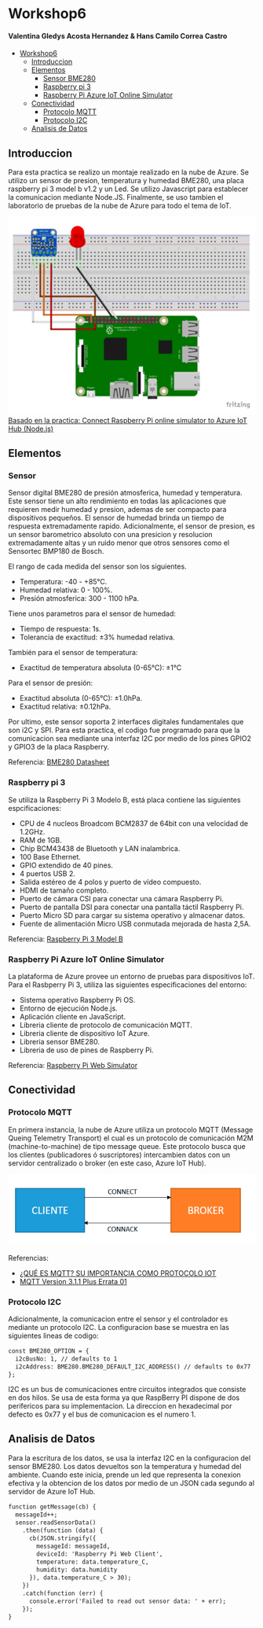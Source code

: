 # Workshop6
#### Valentina Gledys Acosta Hernandez & Hans Camilo Correa Castro

- [Workshop6](#workshop6)
  - [Introduccion](#introduccion)
  - [Elementos](#elementos)
    - [Sensor BME280](#sensor)
    - [Raspberry pi 3](#raspberry-pi-3)
    - [Raspberry Pi Azure IoT Online Simulator](#raspberry-pi-azure-iot-online-simulator)
  - [Conectividad](#conectividad)
    - [Protocolo MQTT](#protocolo-mqtt)
    - [Protocolo I2C](#protocolo-i2c)
  - [Analisis de Datos](#analisis-de-datos)

## Introduccion

Para esta practica se realizo un montaje realizado en la nube de Azure. Se utilizo un sensor de presion, temperatura y humedad BME280, una placa raspberry pi 3 model b v1.2 y un Led. Se utilizo Javascript para establecer la comunicacion mediante Node.JS. Finalmente, se uso tambien el laboratorio de pruebas de la nube de Azure para todo el tema de IoT.

![Montage](https://github.com/KayyDhex/workshop6/blob/aa05ba0eabc3f42445c2dc715425bb641bdafe4d/1.PNG)
[Basado en la practica: Connect Raspberry Pi online simulator to Azure IoT Hub (Node.js)](https://docs.microsoft.com/en-us/azure/iot-hub/iot-hub-raspberry-pi-web-simulator-get-started)

## Elementos

### Sensor

Sensor digital BME280 de presión atmosferica, humedad y temperatura. Este sensor tiene un alto rendimiento en todas las aplicaciones que requieren medir humedad y presion, ademas de ser compacto para dispositivos pequeños. El sensor de humedad brinda un tiempo de respuesta extremadamente rapido. Adicionalmente, el sensor de presion, es un sensor barometrico absoluto con una presicion y resolucion extremadamente altas y un ruido menor que otros sensores como el Sensortec BMP180 de Bosch.

El rango de cada medida del sensor son los siguientes.

- Temperatura: -40 - +85°C.
- Humedad relativa: 0 - 100%.
- Presión atmosferica: 300 - 1100 hPa.

Tiene unos parametros para el sensor de humedad:

- Tiempo de respuesta: 1s.
- Tolerancia de exactitud: ±3% humedad relativa.

También para el sensor de temperatura:

- Exactitud de temperatura absoluta (0-65°C): ±1°C

Para el sensor de presión:

- Exactitud absoluta (0-65°C): ±1.0hPa.
- Exactitud relativa: ±0.12hPa.

Por ultimo, este sensor soporta 2 interfaces digitales fundamentales que son i2C y SPI. Para esta practica, el codigo fue programado para que la comunicacion sea mediante una interfaz I2C por medio de los pines GPIO2 y GPIO3 de la placa Raspberry. 

Referencia: [BME280 Datasheet](https://itbrainpower.net/downloadables/BST-BME280-DS002-1509607.pdf) 

### Raspberry pi 3

Se utiliza la Raspberry Pi 3 Modelo B, está placa contiene las siguientes espcificaciones:

- CPU de 4 nucleos Broadcom BCM2837 de 64bit con una velocidad de 1.2GHz.
- RAM de 1GB.
- Chip BCM43438 de Bluetooth y LAN inalambrica.
- 100 Base Ethernet.
- GPIO extendido de 40 pines.
- 4 puertos USB 2.
- Salida estéreo de 4 polos y puerto de vídeo compuesto.
- HDMI de tamaño completo.
- Puerto de cámara CSI para conectar una cámara Raspberry Pi.
- Puerto de pantalla DSI para conectar una pantalla táctil Raspberry Pi.
- Puerto Micro SD para cargar su sistema operativo y almacenar datos.
- Fuente de alimentación Micro USB conmutada mejorada de hasta 2,5A.

Referencia: [Raspberry Pi 3 Model B](https://www.raspberrypi.com/products/raspberry-pi-3-model-b/)

### Raspberry Pi Azure IoT Online Simulator

La plataforma de Azure provee un entorno de pruebas para dispositivos IoT. Para el Rasbperry Pi 3, utiliza las siguientes especificaciones del entorno:

- Sistema operativo Raspberry Pi OS.
- Entorno de ejecución Node.js.
- Aplicación cliente en JavaScript.
- Libreria cliente de protocolo de comunicación MQTT.
- Libreria cliente de dispositivo IoT Azure.
- Libreria sensor BME280.
- Libreria de uso de pines de Raspberry Pi.

Referencia: [Raspberry Pi Web Simulator](https://azure-samples.github.io/raspberry-pi-web-simulator/)

## Conectividad

### Protocolo MQTT

En primera instancia, la nube de Azure utiliza un protocolo MQTT (Message Queing Telemetry Transport) el cual es un protocolo de comunicación M2M (machine-to-machine) de tipo message queue. Este protocolo busca que los clientes (publicadores ó suscriptores) intercambien datos con un servidor centralizado o broker (en este caso, Azure IoT Hub).

![MQTT](https://github.com/KayyDhex/workshop6/blob/aa05ba0eabc3f42445c2dc715425bb641bdafe4d/2iot.PNG)

Referencias: 
- [¿QUÉ ES MQTT? SU IMPORTANCIA COMO PROTOCOLO IOT](https://www.luisllamas.es/que-es-mqtt-su-importancia-como-protocolo-iot/)
- [MQTT Version 3.1.1 Plus Errata 01](https://docs.oasis-open.org/mqtt/mqtt/v3.1.1/mqtt-v3.1.1.pdf)

### Protocolo I2C

Adicionalmente, la comunicacion entre el sensor y el controlador es mediante un protocolo I2C. La configuracion base se muestra en las siguientes lineas de codigo:
<pre><code>const BME280_OPTION = {
  i2cBusNo: 1, // defaults to 1
  i2cAddress: BME280.BME280_DEFAULT_I2C_ADDRESS() // defaults to 0x77
};
</code></pre>

I2C es un bus de comunicaciones entre circuitos integrados que consiste en dos hilos. Se usa de esta forma ya que RaspBerry PI dispone de dos perifericos para su implementacion. La direccion en hexadecimal por defecto es 0x77 y el bus de comunicacion es el numero 1.

## Analisis de Datos

Para la escritura de los datos, se usa la interfaz I2C en la configuracion del sensor BME280. Los datos devueltos son la temperatura y humedad del ambiente. Cuando este inicia, prende un led que representa la conexion efectiva y la obtencion de los datos por medio de un JSON cada segundo al servidor de Azure IoT Hub.

<pre><code>function getMessage(cb) {
  messageId++;
  sensor.readSensorData()
    .then(function (data) {
      cb(JSON.stringify({
        messageId: messageId,
        deviceId: 'Raspberry Pi Web Client',
        temperature: data.temperature_C,
        humidity: data.humidity
      }), data.temperature_C > 30);
    })
    .catch(function (err) {
      console.error('Failed to read out sensor data: ' + err);
    });
}
</code></pre>
